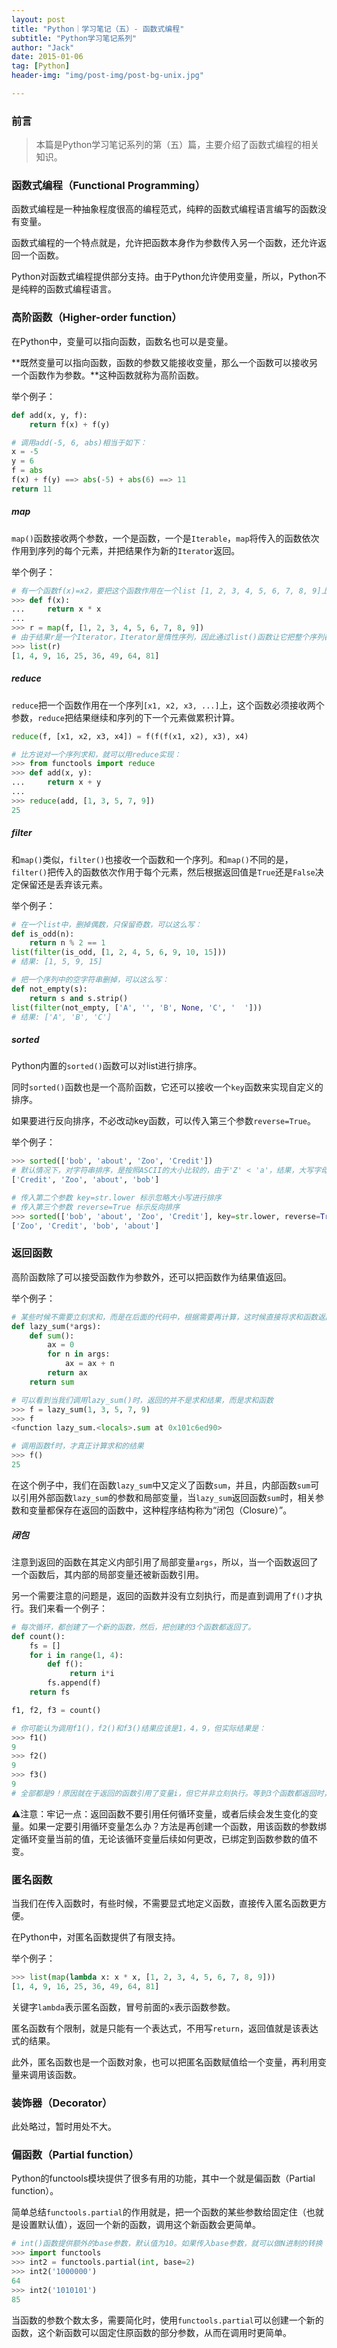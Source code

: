```yaml
---
layout: post
title: "Python｜学习笔记（五）- 函数式编程"
subtitle: "Python学习笔记系列"
author: "Jack"
date: 2015-01-06
tag: [Python]
header-img: "img/post-img/post-bg-unix.jpg"

---
```


### 前言

> 本篇是Python学习笔记系列的第（五）篇，主要介绍了函数式编程的相关知识。

### 函数式编程（Functional Programming）

函数式编程是一种抽象程度很高的编程范式，纯粹的函数式编程语言编写的函数没有变量。

函数式编程的一个特点就是，允许把函数本身作为参数传入另一个函数，还允许返回一个函数。

Python对函数式编程提供部分支持。由于Python允许使用变量，所以，Python不是纯粹的函数式编程语言。

### 高阶函数（Higher-order function）

在Python中，变量可以指向函数，函数名也可以是变量。

**既然变量可以指向函数，函数的参数又能接收变量，那么一个函数可以接收另一个函数作为参数。**这种函数就称为高阶函数。

举个例子：

```python
def add(x, y, f):
    return f(x) + f(y)

# 调用add(-5, 6, abs)相当于如下：
x = -5
y = 6
f = abs
f(x) + f(y) ==> abs(-5) + abs(6) ==> 11
return 11
```

##### map

`map()`函数接收两个参数，一个是函数，一个是`Iterable`，`map`将传入的函数依次作用到序列的每个元素，并把结果作为新的`Iterator`返回。

举个例子：

```python
# 有一个函数f(x)=x2，要把这个函数作用在一个list [1, 2, 3, 4, 5, 6, 7, 8, 9]上，就可以用map()实现
>>> def f(x):
...     return x * x
...
>>> r = map(f, [1, 2, 3, 4, 5, 6, 7, 8, 9])
# 由于结果r是一个Iterator，Iterator是惰性序列，因此通过list()函数让它把整个序列都计算出来并返回一个list。
>>> list(r)
[1, 4, 9, 16, 25, 36, 49, 64, 81]
```

##### reduce

`reduce`把一个函数作用在一个序列`[x1, x2, x3, ...]`上，这个函数必须接收两个参数，`reduce`把结果继续和序列的下一个元素做累积计算。

```python
reduce(f, [x1, x2, x3, x4]) = f(f(f(x1, x2), x3), x4)

# 比方说对一个序列求和，就可以用reduce实现：
>>> from functools import reduce
>>> def add(x, y):
...     return x + y
...
>>> reduce(add, [1, 3, 5, 7, 9])
25
```

##### filter

和`map()`类似，`filter()`也接收一个函数和一个序列。和`map()`不同的是，`filter()`把传入的函数依次作用于每个元素，然后根据返回值是`True`还是`False`决定保留还是丢弃该元素。

举个例子：

```python
# 在一个list中，删掉偶数，只保留奇数，可以这么写：
def is_odd(n):
    return n % 2 == 1
list(filter(is_odd, [1, 2, 4, 5, 6, 9, 10, 15]))
# 结果: [1, 5, 9, 15]

# 把一个序列中的空字符串删掉，可以这么写：
def not_empty(s):
    return s and s.strip()
list(filter(not_empty, ['A', '', 'B', None, 'C', '  ']))
# 结果: ['A', 'B', 'C']
```

##### sorted

Python内置的`sorted()`函数可以对list进行排序。

同时`sorted()`函数也是一个高阶函数，它还可以接收一个`key`函数来实现自定义的排序。

如果要进行反向排序，不必改动key函数，可以传入第三个参数`reverse=True`。

举个例子：

```python
>>> sorted(['bob', 'about', 'Zoo', 'Credit'])
# 默认情况下，对字符串排序，是按照ASCII的大小比较的，由于'Z' < 'a'，结果，大写字母Z会排在小写字母a的前面。
['Credit', 'Zoo', 'about', 'bob']

# 传入第二个参数 key=str.lower 标示忽略大小写进行排序
# 传入第三个参数 reverse=True 标示反向排序
>>> sorted(['bob', 'about', 'Zoo', 'Credit'], key=str.lower, reverse=True)
['Zoo', 'Credit', 'bob', 'about']
```

### 返回函数

高阶函数除了可以接受函数作为参数外，还可以把函数作为结果值返回。

举个例子：

```python
# 某些时候不需要立刻求和，而是在后面的代码中，根据需要再计算，这时候直接将求和函数返回即可。
def lazy_sum(*args):
    def sum():
        ax = 0
        for n in args:
            ax = ax + n
        return ax
    return sum

# 可以看到当我们调用lazy_sum()时，返回的并不是求和结果，而是求和函数
>>> f = lazy_sum(1, 3, 5, 7, 9)
>>> f
<function lazy_sum.<locals>.sum at 0x101c6ed90>

# 调用函数f时，才真正计算求和的结果
>>> f()
25
```

在这个例子中，我们在函数`lazy_sum`中又定义了函数`sum`，并且，内部函数`sum`可以引用外部函数`lazy_sum`的参数和局部变量，当`lazy_sum`返回函数`sum`时，相关参数和变量都保存在返回的函数中，这种程序结构称为“闭包（Closure）”。

##### 闭包

注意到返回的函数在其定义内部引用了局部变量`args`，所以，当一个函数返回了一个函数后，其内部的局部变量还被新函数引用。

另一个需要注意的问题是，返回的函数并没有立刻执行，而是直到调用了`f()`才执行。我们来看一个例子：

```python
# 每次循环，都创建了一个新的函数，然后，把创建的3个函数都返回了。
def count():
    fs = []
    for i in range(1, 4):
        def f():
             return i*i
        fs.append(f)
    return fs

f1, f2, f3 = count()

# 你可能认为调用f1()，f2()和f3()结果应该是1，4，9，但实际结果是：
>>> f1()
9
>>> f2()
9
>>> f3()
9
# 全部都是9！原因就在于返回的函数引用了变量i，但它并非立刻执行。等到3个函数都返回时，它们所引用的变量i已经变成了3，因此最终结果为9。
```

⚠️注意：牢记一点：返回函数不要引用任何循环变量，或者后续会发生变化的变量。如果一定要引用循环变量怎么办？方法是再创建一个函数，用该函数的参数绑定循环变量当前的值，无论该循环变量后续如何更改，已绑定到函数参数的值不变。

### 匿名函数

当我们在传入函数时，有些时候，不需要显式地定义函数，直接传入匿名函数更方便。

在Python中，对匿名函数提供了有限支持。

举个例子：

```python
>>> list(map(lambda x: x * x, [1, 2, 3, 4, 5, 6, 7, 8, 9]))
[1, 4, 9, 16, 25, 36, 49, 64, 81]
```

关键字`lambda`表示匿名函数，冒号前面的`x`表示函数参数。

匿名函数有个限制，就是只能有一个表达式，不用写`return`，返回值就是该表达式的结果。

此外，匿名函数也是一个函数对象，也可以把匿名函数赋值给一个变量，再利用变量来调用该函数。

### 装饰器（Decorator）

此处略过，暂时用处不大。

### 偏函数（Partial function）

Python的functools模块提供了很多有用的功能，其中一个就是偏函数（Partial function）。

简单总结`functools.partial`的作用就是，把一个函数的某些参数给固定住（也就是设置默认值），返回一个新的函数，调用这个新函数会更简单。

```python
# int()函数提供额外的base参数，默认值为10。如果传入base参数，就可以做N进制的转换
>>> import functools
>>> int2 = functools.partial(int, base=2)
>>> int2('1000000')
64
>>> int2('1010101')
85
```

当函数的参数个数太多，需要简化时，使用`functools.partial`可以创建一个新的函数，这个新函数可以固定住原函数的部分参数，从而在调用时更简单。